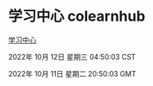 # 学习中心 colearnhub
[学习中心](http://27.19.33.125:56308/colearnhub/)

2022年 10月 12日 星期三 04:50:03 CST

2022年 10月 11日 星期二 20:50:03 GMT
